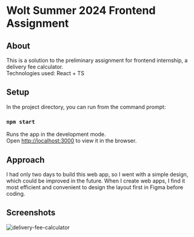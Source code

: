 # Wolt Summer 2024 Frontend Assignment

## About

This is a solution to the preliminary assignment for frontend internship, a delivery fee calculator.\
Technologies used: React + TS

## Setup

In the project directory, you can run from the command prompt:

### `npm start`

Runs the app in the development mode.\
Open [http://localhost:3000](http://localhost:3000) to view it in the browser.

## Approach

I had only two days to build this web app, so I went with a simple design, which could be improved in the future. When I create web apps, I find it most efficient and convenient to design the layout first in Figma before coding.

## Screenshots
![delivery-fee-calculator](https://github.com/Tuuliayr/woltapp-summer-2024/assets/70134583/b8e32945-03af-4578-aa0f-585a9f308c31)
